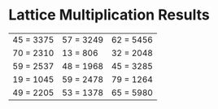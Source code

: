 # Lattice Multiplication Results

|   |   |   |
|---|---|---|
| 45 = 3375 | 57 = 3249 | 62 = 5456 |
| 70 = 2310 | 13 = 806 | 32 = 2048 |
| 59 = 2537 | 48 = 1968 | 45 = 3285 |
| 19 = 1045 | 59 = 2478 | 79 = 1264 |
| 49 = 2205 | 53 = 1378 | 65 = 5980 |
